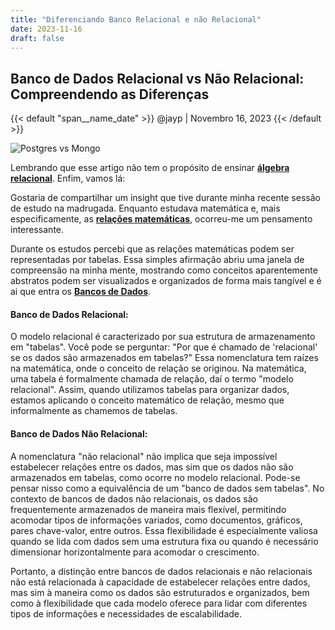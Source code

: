 ```yaml
---
title: "Diferenciando Banco Relacional e não Relacional"
date: 2023-11-16
draft: false
---
```


## Banco de Dados Relacional vs Não Relacional: Compreendendo as Diferenças

{{< default "span__name_date" >}}
  @jayp | Novembro 16, 2023
{{< /default >}}

![Postgres vs Mongo](/img/mongodb-vs-postgresql.png)

Lembrando que esse artigo não tem o propósito de ensinar [**álgebra relacional**](https://pt.wikipedia.org/wiki/%C3%81lgebra_relacional). Enfim, vamos lá:

Gostaria de compartilhar um insight que tive durante minha recente sessão de estudo na madrugada. Enquanto estudava matemática e, mais especificamente, as  [**relações matemáticas**](https://pt.wikipedia.org/wiki/Rela%C3%A7%C3%A3o_(matem%C3%A1tica)), ocorreu-me um pensamento interessante.

Durante os estudos percebi que as relações matemáticas podem ser representadas por tabelas. Essa simples afirmação abriu uma janela de compreensão na minha mente, mostrando como conceitos aparentemente abstratos podem ser visualizados e organizados de forma mais tangível e é ai que entra os [**Bancos de Dados**](https://pt.wikipedia.org/wiki/Banco_de_dados).

#### Banco de Dados Relacional:

O modelo relacional é caracterizado por sua estrutura de armazenamento em "tabelas". Você pode se perguntar: "Por que é chamado de 'relacional' se os dados são armazenados em tabelas?"
Essa nomenclatura tem raízes na matemática, onde o conceito de relação se originou. Na matemática, uma tabela é formalmente chamada de relação, daí o termo "modelo relacional". Assim, quando utilizamos tabelas para organizar dados, estamos aplicando o conceito matemático de relação, mesmo que informalmente as chamemos de tabelas.

#### Banco de Dados Não Relacional:

A nomenclatura "não relacional" não implica que seja impossível estabelecer relações entre os dados, mas sim que os dados não são armazenados em tabelas, como ocorre no modelo relacional. Pode-se pensar nisso como a equivalência de um "banco de dados sem tabelas".
No contexto de bancos de dados não relacionais, os dados são frequentemente armazenados de maneira mais flexível, permitindo acomodar tipos de informações variados, como documentos, gráficos, pares chave-valor, entre outros. Essa flexibilidade é especialmente valiosa quando se lida com dados sem uma estrutura fixa ou quando é necessário dimensionar horizontalmente para acomodar o crescimento.

Portanto, a distinção entre bancos de dados relacionais e não relacionais não está relacionada à capacidade de estabelecer relações entre dados, mas sim à maneira como os dados são estruturados e organizados, bem como à flexibilidade que cada modelo oferece para lidar com diferentes tipos de informações e necessidades de escalabilidade.